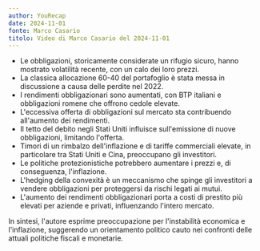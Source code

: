 ```yaml
---
author: YouRecap
date: 2024-11-01
fonte: Marco Casario
titolo: Video di Marco Casario del 2024-11-01
---
```

- Le obbligazioni, storicamente considerate un rifugio sicuro, hanno mostrato volatilità recente, con un calo dei loro prezzi.
- La classica allocazione 60-40 del portafoglio è stata messa in discussione a causa delle perdite nel 2022.
- I rendimenti obbligazionari sono aumentati, con BTP italiani e obbligazioni romene che offrono cedole elevate.
- L'eccessiva offerta di obbligazioni sul mercato sta contribuendo all'aumento dei rendimenti.
- Il tetto del debito negli Stati Uniti influisce sull'emissione di nuove obbligazioni, limitando l'offerta.
- Timori di un rimbalzo dell'inflazione e di tariffe commerciali elevate, in particolare tra Stati Uniti e Cina, preoccupano gli investitori.
- Le politiche protezionistiche potrebbero aumentare i prezzi e, di conseguenza, l'inflazione.
- L'hedging della convexità è un meccanismo che spinge gli investitori a vendere obbligazioni per proteggersi da rischi legati ai mutui.
- L'aumento dei rendimenti obbligazionari porta a costi di prestito più elevati per aziende e privati, influenzando l'intero mercato.

In sintesi, l'autore esprime preoccupazione per l'instabilità economica e l'inflazione, suggerendo un orientamento politico cauto nei confronti delle attuali politiche fiscali e monetarie.
